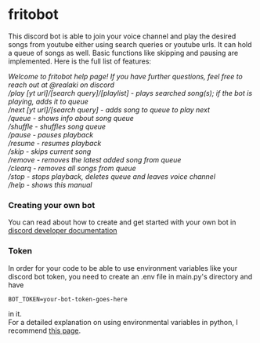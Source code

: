 # fritobot
This discord bot is able to join your voice channel and play the desired songs from youtube either using search queries or youtube urls.
It can hold a queue of songs as well. Basic functions like skipping and pausing are implemented.
Here is the full list of features:

*Welcome to fritobot help page! If you have further questions, feel free to reach out at @realaki on discord  
/play [yt url]/[search query]/[playlist] - plays searched song(s); if the bot is playing, adds it to queue  
/next [yt url]/[search query] - adds song to queue to play next  
/queue - shows info about song queue  
/shuffle - shuffles song queue  
/pause - pauses playback  
/resume - resumes playback  
/skip - skips current song  
/remove - removes the latest added song from queue  
/clearq - removes all songs from queue  
/stop - stops playback, deletes queue and leaves voice channel  
/help - shows this manual*

### Creating your own bot
You can read about how to create and get started with your own bot in [discord developer documentation](https://discord.com/developers/docs/intro)

### Token
In order for your code to be able to use environment variables like your discord bot token, you need to create an .env file in main.py's directory and have
```
BOT_TOKEN=your-bot-token-goes-here
```
in it.  
For a detailed explanation on using environmental variables in python, I recommend [this page](https://able.bio/rhett/how-to-set-and-get-environment-variables-in-python--274rgt5).